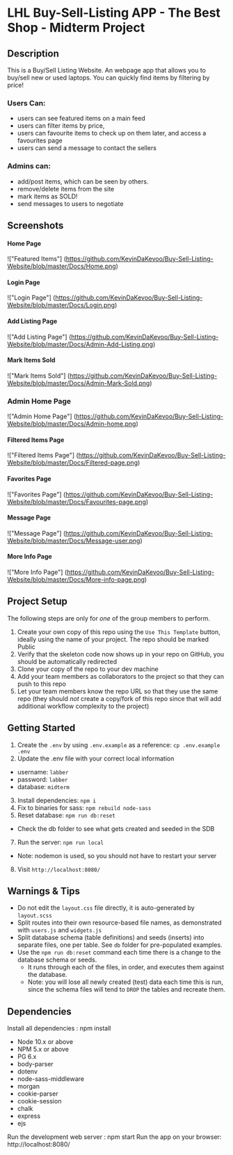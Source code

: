 LHL Buy-Sell-Listing APP - The Best Shop - Midterm Project
=========
## Description
This is a Buy/Sell Listing Website. An webpage app that allows you to buy/sell new or used laptops. You can quickly find items by filtering by price! 

### Users Can:
- users can see featured items on a main feed
- users can filter items by price,
- users can favourite items to check up on them later, and access a favourites page
- users can send a message to contact the sellers
### Admins can:
- add/post items, which can be seen by others.
- remove/delete items from the site
- mark items as SOLD!
- send messages to users to negotiate

## Screenshots

#### Home Page 
!["Featured Items"] (https://github.com/KevinDaKevoo/Buy-Sell-Listing-Website/blob/master/Docs/Home.png)

#### Login Page
!["Login Page"] (https://github.com/KevinDaKevoo/Buy-Sell-Listing-Website/blob/master/Docs/Login.png)

#### Add Listing Page
!["Add Listing Page"] (https://github.com/KevinDaKevoo/Buy-Sell-Listing-Website/blob/master/Docs/Admin-Add-Listing.png)


#### Mark Items Sold
!["Mark Items Sold"] (https://github.com/KevinDaKevoo/Buy-Sell-Listing-Website/blob/master/Docs/Admin-Mark-Sold.png)

### Admin Home Page
!["Admin Home Page"] (https://github.com/KevinDaKevoo/Buy-Sell-Listing-Website/blob/master/Docs/Admin-home.png)



#### Filtered Items Page
!["Filtered Items Page"] (https://github.com/KevinDaKevoo/Buy-Sell-Listing-Website/blob/master/Docs/Filtered-page.png)

#### Favorites Page
!["Favorites Page"] (https://github.com/KevinDaKevoo/Buy-Sell-Listing-Website/blob/master/Docs/Favourites-page.png)

#### Message Page 
!["Message Page"] (https://github.com/KevinDaKevoo/Buy-Sell-Listing-Website/blob/master/Docs/Message-user.png)

#### More Info Page 
!["More Info Page"] (https://github.com/KevinDaKevoo/Buy-Sell-Listing-Website/blob/master/Docs/More-info-page.png)
## Project Setup

The following steps are only for _one_ of the group members to perform.

1. Create your own copy of this repo using the `Use This Template` button, ideally using the name of your project. The repo should be marked Public
2. Verify that the skeleton code now shows up in your repo on GitHub, you should be automatically redirected
3. Clone your copy of the repo to your dev machine
4. Add your team members as collaborators to the project so that they can push to this repo
5. Let your team members know the repo URL so that they use the same repo (they should _not_ create a copy/fork of this repo since that will add additional workflow complexity to the project)


## Getting Started

1. Create the `.env` by using `.env.example` as a reference: `cp .env.example .env`
2. Update the .env file with your correct local information 
  - username: `labber` 
  - password: `labber` 
  - database: `midterm`
3. Install dependencies: `npm i`
4. Fix to binaries for sass: `npm rebuild node-sass`
5. Reset database: `npm run db:reset`
  - Check the db folder to see what gets created and seeded in the SDB
7. Run the server: `npm run local`
  - Note: nodemon is used, so you should not have to restart your server
8. Visit `http://localhost:8080/`

## Warnings & Tips

- Do not edit the `layout.css` file directly, it is auto-generated by `layout.scss`
- Split routes into their own resource-based file names, as demonstrated with `users.js` and `widgets.js`
- Split database schema (table definitions) and seeds (inserts) into separate files, one per table. See `db` folder for pre-populated examples. 
- Use the `npm run db:reset` command each time there is a change to the database schema or seeds. 
  - It runs through each of the files, in order, and executes them against the database. 
  - Note: you will lose all newly created (test) data each time this is run, since the schema files will tend to `DROP` the tables and recreate them.

## Dependencies
Install all dependencies : npm install

- Node 10.x or above
- NPM 5.x or above
- PG 6.x
- body-parser
- dotenv
- node-sass-middleware
- morgan
- cookie-parser
- cookie-session
- chalk
- express
- ejs

Run the development web server : npm start Run the app on your browser: http://localhost:8080/


